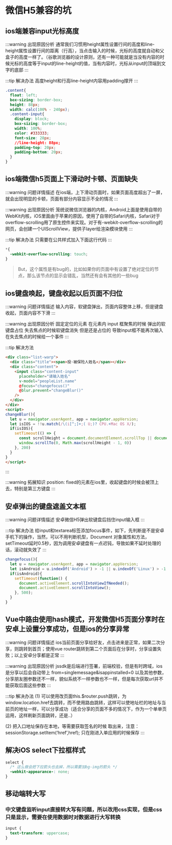 # 微信H5兼容的坑
## ios端兼容input光标高度

:::warning 出现原因分析
通常我们习惯用height属性设置行间的高度和line-height属性设置行间的距离（行高），当点击输入的时候，光标的高度就自动和父盒子的高度一样了。（谷歌浏览器的设计原则，还有一种可能就是当没有内容的时候光标的高度等于input的line-height的值，当有内容时，光标从input的顶端到文字的底部
:::

:::tip 解决办法
高度height和行高line-height内容用padding撑开
:::
```css
.content{
  float: left;
  box-sizing: border-box;
  height: 88px;
  width: calc(100% - 240px);
  .content-input{
    display: block;
    box-sizing: border-box;
    width: 100%;
    color: #333333;
    font-size: 28px;
    //line-height: 88px;
    padding-top: 20px;
    padding-bottom: 20px;
  }
}
```

## ios端微信h5页面上下滑动时卡顿、页面缺失
:::warning 问题详情描述
在ios端，上下滑动页面时，如果页面高度超出了一屏，就会出现明显的卡顿，页面有部分内容显示不全的情况
:::

:::warning 出现原因分析
笼统说微信浏览器的内核，Android上面是使用自带的WebKit内核，iOS里面由于苹果的原因，使用了自带的Safari内核，Safari对于overflow-scrolling用了原生控件来实现。对于有-webkit-overflow-scrolling的网页，会创建一个UIScrollView，提供子layer给渲染模块使用
:::

:::tip 解决办法
只需要在公共样式加入下面这行代码
:::
```css
*{
  -webkit-overflow-scrolling: touch;
}
```
> But，这个属性是有bug的，比如如果你的页面中有设置了绝对定位的节点，那么该节点的显示会错乱，当然还有会有其他的一些bug

## ios键盘唤起，键盘收起以后页面不归位
:::warning 问题详情描述
输入内容，软键盘弹出，页面内容整体上移，但是键盘收起，页面内容不下滑
:::

:::warning 出现原因分析
固定定位的元素 在元素内 input 框聚焦的时候 弹出的软键盘占位 失去焦点的时候软键盘消失 但是还是占位的 导致input框不能再次输入 在失去焦点的时候给一个事件
:::

:::tip 解决方法
```html
<div class="list-warp">
  <div class="title"><span>投·被保险人姓名</span></div>
  <div class="content">
    <input class="content-input" 
      placeholder="请输入姓名"
      v-model="peopleList.name"
      @focus="changefocus()"
      @blur.prevent="changeBlur()"
    />
  </div>
</div>
<script>
changeBlur(){
  let u = navigator.userAgent, app = navigator.appVersion;
  let isIOS = !!u.match(/\(i[^;]+;( U;)? CPU.+Mac OS X/);
  if(isIOS){
    setTimeout(() => {
      const scrollHeight = document.documentElement.scrollTop || document.body.scrollTop || 0
      window.scrollTo(0, Math.max(scrollHeight - 1, 0))
    }, 200)
  }
}
</script>
```
:::

:::warning 拓展知识
position: fixed的元素在ios里，收起键盘的时候会被顶上去，特别是第三方键盘
:::

## 安卓弹出的键盘遮盖文本框
:::warning 问题详情描述
安卓微信H5弹出软键盘后挡住input输入框
:::

:::tip 解决办法
给input和textarea标签添加focus事件，如下，先判断是不是安卓手机下的操作，当然，可以不用判断机型，Document 对象属性和方法，setTimeout延时0.5秒，因为调用安卓键盘有一点迟钝，导致如果不延时处理的话，滚动就失效了
:::

```js
changefocus(){
  let u = navigator.userAgent, app = navigator.appVersion;
  let isAndroid = u.indexOf('Android') > -1 || u.indexOf('Linux') > -1;
  if(isAndroid){
    setTimeout(function() {
      document.activeElement.scrollIntoViewIfNeeded();
      document.activeElement.scrollIntoView();
    }, 500);
  }
}
```

## Vue中路由使用hash模式，开发微信H5页面分享时在安卓上设置分享成功，但是ios的分享异常
:::warning 问题详情描述
ios当前页面分享给好友，点击进来是正常，如果二次分享，则跳转到首页；使用vue router跳转到第二个页面后在分享时，分享设置失败；以上安卓分享都是正常
:::

:::warning 出现原因分析
jssdk是后端进行签署，前端校验，但是有时跨域，ios是分享以后会自动带上 from=singlemessage&isappinstalled=0 以及其他参数，分享朋友圈参数还不一样，貌似系统不一样参数也不一样，但是每次获取url并不能获取后面这些参数
:::

:::tip 解决办法
(1) 可以使用改页面this.$router.push跳转，为window.location.href去跳转，而不使用路由跳转，这样可以使地址栏的地址与当前页的地址一样，可以分享成功（适合分享的页面不多的情况下，作为一个单单页运用，这样刷新页面跳转，还是..）

(2) 把入口地址保存在本地，等需要获取签名的时候 取出来，注意：sessionStorage.setItem(‘href’,href); 只在刚进入单应用的时候保存
:::


## 解决iOS select下拉框样式
```css
select {
  /* 这么做会把下拉箭头也去掉，所以需要加bg-img的箭头 */
  -webkit-appearance-: none;
}
```

## 移动端转大写
### 中文键盘监听input直接转大写有问题，所以改用css实现，但是css只是显示，需要在使用数据时对数据进行大写转换
```css
input {
  text-transform: uppercase;
}
```
